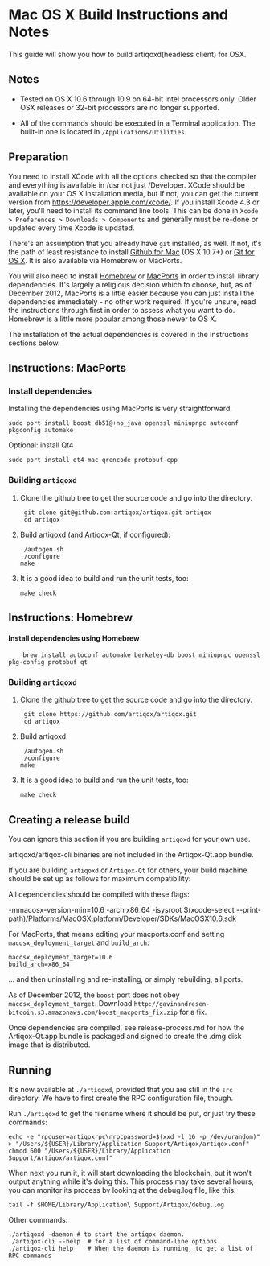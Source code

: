 Mac OS X Build Instructions and Notes
====================================
This guide will show you how to build artiqoxd(headless client) for OSX.

Notes
-----

* Tested on OS X 10.6 through 10.9 on 64-bit Intel processors only.
Older OSX releases or 32-bit processors are no longer supported.

* All of the commands should be executed in a Terminal application. The
built-in one is located in `/Applications/Utilities`.

Preparation
-----------

You need to install XCode with all the options checked so that the compiler
and everything is available in /usr not just /Developer. XCode should be
available on your OS X installation media, but if not, you can get the
current version from https://developer.apple.com/xcode/. If you install
Xcode 4.3 or later, you'll need to install its command line tools. This can
be done in `Xcode > Preferences > Downloads > Components` and generally must
be re-done or updated every time Xcode is updated.

There's an assumption that you already have `git` installed, as well. If
not, it's the path of least resistance to install [Github for Mac](https://mac.github.com/)
(OS X 10.7+) or
[Git for OS X](https://code.google.com/p/git-osx-installer/). It is also
available via Homebrew or MacPorts.

You will also need to install [Homebrew](http://brew.sh)
or [MacPorts](https://www.macports.org/) in order to install library
dependencies. It's largely a religious decision which to choose, but, as of
December 2012, MacPorts is a little easier because you can just install the
dependencies immediately - no other work required. If you're unsure, read
the instructions through first in order to assess what you want to do.
Homebrew is a little more popular among those newer to OS X.

The installation of the actual dependencies is covered in the Instructions
sections below.

Instructions: MacPorts
----------------------

### Install dependencies

Installing the dependencies using MacPorts is very straightforward.

    sudo port install boost db51@+no_java openssl miniupnpc autoconf pkgconfig automake

Optional: install Qt4

    sudo port install qt4-mac qrencode protobuf-cpp

### Building `artiqoxd`

1. Clone the github tree to get the source code and go into the directory.

        git clone git@github.com:artiqox/artiqox.git artiqox
        cd artiqox

2.  Build artiqoxd (and Artiqox-Qt, if configured):

        ./autogen.sh
        ./configure
        make

3.  It is a good idea to build and run the unit tests, too:

        make check

Instructions: Homebrew
----------------------

#### Install dependencies using Homebrew

        brew install autoconf automake berkeley-db boost miniupnpc openssl pkg-config protobuf qt

### Building `artiqoxd`

1. Clone the github tree to get the source code and go into the directory.

        git clone https://github.com/artiqox/artiqox.git
        cd artiqox

2.  Build artiqoxd:

        ./autogen.sh
        ./configure
        make

3.  It is a good idea to build and run the unit tests, too:

        make check

Creating a release build
------------------------
You can ignore this section if you are building `artiqoxd` for your own use.

artiqoxd/artiqox-cli binaries are not included in the Artiqox-Qt.app bundle.

If you are building `artiqoxd` or `Artiqox-Qt` for others, your build machine should be set up
as follows for maximum compatibility:

All dependencies should be compiled with these flags:

 -mmacosx-version-min=10.6
 -arch x86_64
 -isysroot $(xcode-select --print-path)/Platforms/MacOSX.platform/Developer/SDKs/MacOSX10.6.sdk

For MacPorts, that means editing your macports.conf and setting
`macosx_deployment_target` and `build_arch`:

    macosx_deployment_target=10.6
    build_arch=x86_64

... and then uninstalling and re-installing, or simply rebuilding, all ports.

As of December 2012, the `boost` port does not obey `macosx_deployment_target`.
Download `http://gavinandresen-bitcoin.s3.amazonaws.com/boost_macports_fix.zip`
for a fix.

Once dependencies are compiled, see release-process.md for how the Artiqox-Qt.app
bundle is packaged and signed to create the .dmg disk image that is distributed.

Running
-------

It's now available at `./artiqoxd`, provided that you are still in the `src`
directory. We have to first create the RPC configuration file, though.

Run `./artiqoxd` to get the filename where it should be put, or just try these
commands:

    echo -e "rpcuser=artiqoxrpc\nrpcpassword=$(xxd -l 16 -p /dev/urandom)" > "/Users/${USER}/Library/Application Support/Artiqox/artiqox.conf"
    chmod 600 "/Users/${USER}/Library/Application Support/Artiqox/artiqox.conf"

When next you run it, it will start downloading the blockchain, but it won't
output anything while it's doing this. This process may take several hours;
you can monitor its process by looking at the debug.log file, like this:

    tail -f $HOME/Library/Application\ Support/Artiqox/debug.log

Other commands:

    ./artiqoxd -daemon # to start the artiqox daemon.
    ./artiqox-cli --help  # for a list of command-line options.
    ./artiqox-cli help    # When the daemon is running, to get a list of RPC commands
